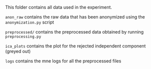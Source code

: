This folder contains all data used in the experiment.

`anon_raw` contains the raw data that has been anonymized using the `anonymization.py` script

`preprocessed/` contains the preprocessed data obtained by running `preprocessing.py`

`ica_plots` contains the plot for the rejected independent component (greyed out)

`logs` contains the mne logs for all the preprocessed files
